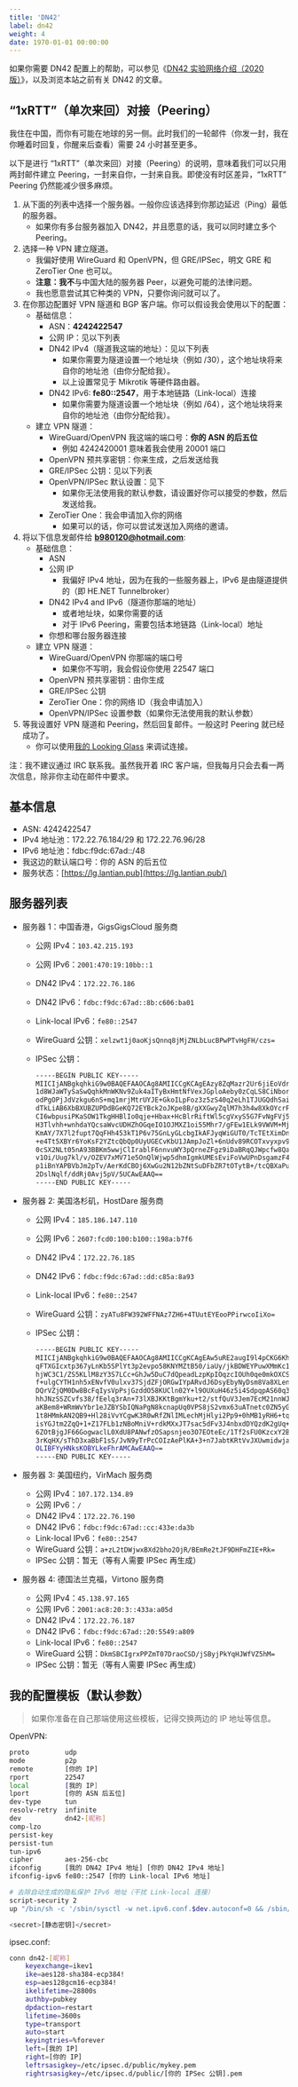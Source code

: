 ```yaml
---
title: 'DN42'
label: dn42
weight: 4
date: 1970-01-01 00:00:00
---
```


如果你需要 DN42 配置上的帮助，可以参见《[DN42 实验网络介绍（2020 版）](/article/modify-website/dn42-experimental-network-2020.lantian)》，以及浏览本站之前有关 DN42 的文章。

“1xRTT”（单次来回）对接（Peering）
------------------------------

我住在中国，而你有可能在地球的另一侧。此时我们的一轮邮件（你发一封，我在你睡着时回复，你醒来后查看）需要 24 小时甚至更多。

以下是进行 “1xRTT”（单次来回）对接（Peering）的说明，意味着我们可以只用两封邮件建立 Peering，一封来自你，一封来自我。即使没有时区差异，“1xRTT” Peering 仍然能减少很多麻烦。

1. 从下面的列表中选择一个服务器。一般你应该选择到你那边延迟（Ping）最低的服务器。
   - 如果你有多台服务器加入 DN42，并且愿意的话，我可以同时建立多个 Peering。
2. 选择一种 VPN 建立隧道。
   - 我偏好使用 WireGuard 和 OpenVPN，但 GRE/IPSec，明文 GRE 和 ZeroTier One 也可以。
   - **注意：我不**与中国大陆的服务器 Peer，以避免可能的法律问题。
   - 我也愿意尝试其它种类的 VPN，只要你询问就可以了。
3. 在你那边配置好 VPN 隧道和 BGP 客户端。你可以假设我会使用以下的配置：
   - 基础信息：
     - ASN：**4242422547**
     - 公网 IP：见以下列表
     - DN42 IPv4（隧道我这端的地址）：见以下列表
       - 如果你需要为隧道设置一个地址块（例如 /30），这个地址块将来自你的地址池（由你分配给我）。
       - 以上设置常见于 Mikrotik 等硬件路由器。
     - DN42 IPv6: **fe80::2547**，用于本地链路（Link-local）连接
       - 如果你需要为隧道设置一个地址块（例如 /64），这个地址块将来自你的地址池（由你分配给我）。
   - 建立 VPN 隧道：
     - WireGuard/OpenVPN 我这端的端口号：**你的 ASN 的后五位**
       - 例如 4242420001 意味着我会使用 20001 端口
     - OpenVPN 预共享密钥：你来生成，之后发送给我
     - GRE/IPSec 公钥：见以下列表
     - OpenVPN/IPSec 默认设置：见下
       - 如果你无法使用我的默认参数，请设置好你可以接受的参数，然后发送给我。
     - ZeroTier One：我会申请加入你的网络
       - 如果可以的话，你可以尝试发送加入网络的邀请。
4. 将以下信息发邮件给 **b980120@hotmail.com**:
   - 基础信息：
     - ASN
     - 公网 IP
       - 我偏好 IPv4 地址，因为在我的一些服务器上，IPv6 是由隧道提供的（即 HE.NET Tunnelbroker）
     - DN42 IPv4 and IPv6（隧道你那端的地址）
       - 或者地址块，如果你需要的话
       - 对于 IPv6 Peering，需要包括本地链路（Link-local）地址
     - 你想和哪台服务器连接
   - 建立 VPN 隧道：
     - WireGuard/OpenVPN 你那端的端口号
       - 如果你不写明，我会假设你使用 22547 端口
     - OpenVPN 预共享密钥：由你生成
     - GRE/IPSec 公钥
     - ZeroTier One：你的网络 ID（我会申请加入）
     - OpenVPN/IPSec 设置参数（如果你无法使用我的默认参数）
5. 等我设置好 VPN 隧道和 Peering，然后回复邮件。一般这时 Peering 就已经成功了。
   - 你可以使用[我的 Looking Glass](https://lg.lantian.pub/) 来调试连接。

注：我不建议通过 IRC 联系我。虽然我开着 IRC 客户端，但我每月只会去看一两次信息，除非你主动在邮件中要求。

基本信息
-------

- ASN: 4242422547
- IPv4 地址池：172.22.76.184/29 和 172.22.76.96/28
- IPv6 地址池：fdbc:f9dc:67ad::/48
- 我这边的默认端口号：你的 ASN 的后五位
- 服务状态：[https://lg.lantian.pub](https://lg.lantian.pub/)

服务器列表
--------

- 服务器 1：中国香港，GigsGigsCloud 服务商
  - 公网 IPv4：`103.42.215.193`
  - 公网 IPv6：`2001:470:19:10bb::1`
  - DN42 IPv4：`172.22.76.186`
  - DN42 IPv6：`fdbc:f9dc:67ad::8b:c606:ba01`
  - Link-local IPv6：`fe80::2547`
  - WireGuard 公钥：`xelzwt1j0aoKjsQnnq8jMjZNLbLucBPwPTvHgFH/czs=`
  - IPSec 公钥：

    ```bash
    -----BEGIN PUBLIC KEY-----
    MIICIjANBgkqhkiG9w0BAQEFAAOCAg8AMIICCgKCAgEAzy8ZqMazr2Ur6jiEoVdr
    1d8WJaWTySaSwQqhkMnWKNv9Zuk4aITyBxHmtNfVexJGploAeby0zCqLS8CiNbor
    odPgOPjJdVzkgu6nS+mq1mrjMtrUYJE+GkoILpFoz3z5zS40q2eLh1TJUGQdhSai
    dTkLiAB6XbBXUBZUPDdBGeKQ72EYBck2oJKpe8B/gXXGwyZqlM7h3h4w8XkOYcrF
    CI6wbpusiPKaSOW1TkgHHBlIo0qje+Hbax+HcBlrRiftWl5cgVxyS5G7FvNgFVj5
    H3Tlvhh+wnhdaYQcsaWvcUDHZhOGqeIO1OJMXZ1oi55Mhr7/gFEw1ELk9VWVM+Mj
    KmAY/7X7l2fupt7QqFHh453kT1P6v75GnLyGLcbgIkAFJyqWiGUT0/TcTEtXimDn
    +e4Tt5XBYr6YoKsF2YZtcQbQp0UyUGECvKbU1JAmpJoZl+6nUdv89RCOTxvyxpv9
    0cSX2NLt05nA93BBKm5wwjClIrablF6nnvuWY3pQrneZFgz9iDaBRqQJWpcfw8Qa
    v1Oi/Uug7kl/v/OZEV7xMV71e5OnQlWjwp5dhmIgmkUMEsEviFoVwUPnDsgamzF4
    p1iBnYAPBVbJm2pTv/AerKdCBOj6XwGu2N12bZNtSuDFbZR7tOTytB+/tcQBXaPu
    2DslNqlf/ddRj0Avj5pV/5UCAwEAAQ==
    -----END PUBLIC KEY-----
    ```

- 服务器 2: 美国洛杉矶，HostDare 服务商
  - 公网 IPv4：`185.186.147.110`
  - 公网 IPv6：`2607:fcd0:100:b100::198a:b7f6`
  - DN42 IPv4：`172.22.76.185`
  - DN42 IPv6：`fdbc:f9dc:67ad::dd:c85a:8a93`
  - Link-local IPv6：`fe80::2547`
  - WireGuard 公钥：`zyATu8FW392WFFNAz7ZH6+4TUutEYEooPPirwcoIiXo=`
  - IPSec 公钥：

    ```bash
    -----BEGIN PUBLIC KEY-----
    MIICIjANBgkqhkiG9w0BAQEFAAOCAg8AMIICCgKCAgEAw5uRE2augI9l4pCKG6Kh
    qFTXGIcxtp367yLnKb5SPlYt3p2evpo58KNYMZtB50/iaUy/jkBDWEYPuwXMmKc1
    hjWC3C1/ZS5KLlM8zY3S7LCc+GhJw5DuC7dQpeadLzpKpIOqzcIOUh0qe0mkOXCS
    f+ulgCYTH1nh5xENvfV0ulxv37SjdZFjORGwIYpARvdJ6DsyEbyNyDsm8Va8XLen
    DQrVZjQM0Dw8BcFqIysVpPsjGzddO58KUCln02Y+l9OUXuH46z5i4SdpqpAS60q3
    hhJNzSSZCvfs38/fEelq3rAn+73lXBJKKtBgmYku+t2/stfQuV3Jem7EcM21nnWJ
    aKBem8+WRmWvYbr1eJZBYSbIQNaPgN8kcnapUq0VPS8jS2vmx63uATnetc0ZN5yG
    1t8HMmkAN2QB9+Hl28iVvYCgwK3R0wRfZNlIMLechMjHlyi2Pp9+0hMB1yRH6+tq
    isYGJtm2ZqQ+1+Z17FLb1zNBoMniV+rdkMXxJT7sac5dFv3J4nbxdDYQzdK2gUq+
    6ZOtBjgJF66GogwaclL0XdU8PANwfzOSapsnjeo3O7EOteEc/1Tf2sFU0KzcxY2B
    3rKqHX/sThD3xaBbF1sS/JvN9yTrPcCOIzAePlKA+3+n7JabtKRtVvJXUwmidwja
    OLIBFYyHNksKOBYLkeFhrAMCAwEAAQ==
    -----END PUBLIC KEY-----
    ```

- 服务器 3: 美国纽约，VirMach 服务商
  - 公网 IPv4：`107.172.134.89`
  - 公网 IPv6：`/`
  - DN42 IPv4：`172.22.76.190`
  - DN42 IPv6：`fdbc:f9dc:67ad::cc:433e:da3b`
  - Link-local IPv6：`fe80::2547`
  - WireGuard 公钥：`a+zL2tDWjwxBXd2bho2OjR/BEmRe2tJF9DHFmZIE+Rk=`
  - IPSec 公钥：暂无（等有人需要 IPSec 再生成）

- 服务器 4: 德国法兰克福，Virtono 服务商
  - 公网 IPv4：`45.138.97.165`
  - 公网 IPv6：`2001:ac8:20:3::433a:a05d`
  - DN42 IPv4：`172.22.76.187`
  - DN42 IPv6：`fdbc:f9dc:67ad::20:5549:a809`
  - Link-local IPv6：`fe80::2547`
  - WireGuard 公钥：`DkmSBCIgrxPPZmT07DraoCSD/jSByjPkYqHJWfVZ5hM=`
  - IPSec 公钥：暂无（等有人需要 IPSec 再生成）

我的配置模板（默认参数）
-------------------

> 如果你准备在自己那端使用这些模板，记得交换两边的 IP 地址等信息。

OpenVPN:

```bash
proto         udp
mode          p2p
remote        [你的 IP]
rport         22547
local         [我的 IP]
lport         [你的 ASN 后五位]
dev-type      tun
resolv-retry  infinite
dev           dn42-[昵称]
comp-lzo
persist-key
persist-tun
tun-ipv6
cipher        aes-256-cbc
ifconfig      [我的 DN42 IPv4 地址] [你的 DN42 IPv4 地址]
ifconfig-ipv6 fe80::2547 [你的 Link-local IPv6 地址]

# 去除自动生成的隐私保护 IPv6 地址（干扰 Link-local 连接）
script-security 2
up "/bin/sh -c '/sbin/sysctl -w net.ipv6.conf.$dev.autoconf=0 && /sbin/sysctl -w net.ipv6.conf.$dev.accept_ra=0 && /sbin/sysctl -w net.ipv6.conf.$dev.addr_gen_mode=1'"

<secret>[静态密钥]</secret>
```

ipsec.conf:

```bash
conn dn42-[昵称]
    keyexchange=ikev1
    ike=aes128-sha384-ecp384!
    esp=aes128gcm16-ecp384!
    ikelifetime=28800s
    authby=pubkey
    dpdaction=restart
    lifetime=3600s
    type=transport
    auto=start
    keyingtries=%forever
    left=[我的 IP]
    right=[你的 IP]
    leftrsasigkey=/etc/ipsec.d/public/mykey.pem
    rightrsasigkey=/etc/ipsec.d/public/[你的 IPSec 公钥].pem	
```
